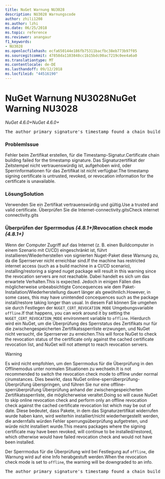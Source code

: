 ```yaml
---
title: NuGet Warnung NU3028
description: NU3028 Warnungscode
author: zhili1208
ms.author: lzhi
ms.date: 06/25/2018
ms.topic: reference
ms.reviewer: anangaur
f1_keywords:
- NU3028
ms.openlocfilehash: ecfa650144e186fb75311bacfbc38eb773b97f05
ms.sourcegitcommit: 47858da1103848cc1b15bdc00ac7219c0ee4a6a0
ms.translationtype: MT
ms.contentlocale: de-DE
ms.lasthandoff: 09/12/2018
ms.locfileid: "44516190"
---
```

# <a name="nuget-warning-nu3028"></a><span data-ttu-id="d78d1-103">NuGet Warnung NU3028</span><span class="sxs-lookup"><span data-stu-id="d78d1-103">NuGet Warning NU3028</span></span>

<span data-ttu-id="d78d1-104">*NuGet 4.6.0+*</span><span class="sxs-lookup"><span data-stu-id="d78d1-104">*NuGet 4.6.0+*</span></span>

<pre>The author primary signature's timestamp found a chain building issue: The revocation function was unable to check revocation because the revocation server could not be reached. For more information, visit https://aka.ms/certificateRevocationMode</pre>

### <a name="issue"></a><span data-ttu-id="d78d1-105">Problem</span><span class="sxs-lookup"><span data-stu-id="d78d1-105">Issue</span></span>
<span data-ttu-id="d78d1-106">Fehler beim Zertifikat erstellen, für die Timestamp-Signatur.</span><span class="sxs-lookup"><span data-stu-id="d78d1-106">Certificate chain building failed for the timestamp signature.</span></span> <span data-ttu-id="d78d1-107">Das Signaturzertifikat der Zeitstempel nicht vertrauenswürdig ist, aufgehoben wird, oder Sperrinformationen für das Zertifikat ist nicht verfügbar.</span><span class="sxs-lookup"><span data-stu-id="d78d1-107">The timestamp signing certificate is untrusted, revoked, or revocation information for the certificate is unavailable.</span></span>

### <a name="solution"></a><span data-ttu-id="d78d1-108">Lösung</span><span class="sxs-lookup"><span data-stu-id="d78d1-108">Solution</span></span>
<span data-ttu-id="d78d1-109">Verwenden Sie ein Zertifikat vertrauenswürdig und gültig.</span><span class="sxs-lookup"><span data-stu-id="d78d1-109">Use a trusted and valid certificate.</span></span> <span data-ttu-id="d78d1-110">Überprüfen Sie die Internet-connectivity.gits</span><span class="sxs-lookup"><span data-stu-id="d78d1-110">Check internet connectivity.gits</span></span>

### <a name="revocation-check-mode-481"></a><span data-ttu-id="d78d1-111">Überprüfen der Sperrmodus *(4.8.1+)*</span><span class="sxs-lookup"><span data-stu-id="d78d1-111">Revocation check mode *(4.8.1+)*</span></span>
<span data-ttu-id="d78d1-112">Wenn der Computer Zugriff auf das Internet (z. B. einen Buildcomputer in einem Szenario mit CI/CD) eingeschränkt ist, führt installieren/Wiederherstellen von signierten Nuget-Paket diese Warnung zu, da die Sperrserver nicht erreichbar sind.</span><span class="sxs-lookup"><span data-stu-id="d78d1-112">If the machine has restricted internet access (such as a build machine in a CI/CD scenario), installing/restoring a signed nuget package will result in this warning since the revocation servers are not reachable.</span></span> <span data-ttu-id="d78d1-113">Dabei handelt es sich um das erwartete Verhalten.</span><span class="sxs-lookup"><span data-stu-id="d78d1-113">This is expected.</span></span>
<span data-ttu-id="d78d1-114">Jedoch in einigen Fällen dies möglicherweise unbeabsichtigte Concequences wie dem Paket-Installation/Wiederherstellung dauert länger als gewöhnlich.</span><span class="sxs-lookup"><span data-stu-id="d78d1-114">However, in some cases, this may have unintended concequences such as the package install/restore taking longer than usual.</span></span> <span data-ttu-id="d78d1-115">In diesem Fall können Sie umgehen sie durch Festlegen der `NUGET_CERT_REVOCATION_MODE` Umgebungsvariable `offline`.</span><span class="sxs-lookup"><span data-stu-id="d78d1-115">If that happens, you can work around it by setting the `NUGET_CERT_REVOCATION_MODE` environment variable to `offline`.</span></span> <span data-ttu-id="d78d1-116">Hierdurch wird ein NuGet, um die Überprüfung des Sperrstatus des Zertifikats nur für die zwischengespeicherten Zertifikatssperrliste erzwungen, und NuGet nicht versucht, die Sperrserver zu erreichen.</span><span class="sxs-lookup"><span data-stu-id="d78d1-116">This will force NuGet to check the revocation status of the certificate only against the cached certificate revocation list, and NuGet will not attempt to reach revocation servers.</span></span>

> [!Warning]
> <span data-ttu-id="d78d1-117">Es wird nicht empfohlen, um den Sperrmodus für die Überprüfung in den Offlinemodus unter normalen Situationen zu wechseln.</span><span class="sxs-lookup"><span data-stu-id="d78d1-117">It is not recommended to switch the revocation check mode to offline under normal cirumstances.</span></span> <span data-ttu-id="d78d1-118">Dies bewirkt, dass NuGet online-sperrüberprüfung-Überprüfung überspringen, und führen Sie nur eine offline-sperrüberprüfung Überprüfung anhand der zwischengespeicherten Zertifikatssperrliste, die möglicherweise veraltet.</span><span class="sxs-lookup"><span data-stu-id="d78d1-118">Doing so will cause NuGet to skip online revocation check and perform only an offline revocation check against the cached certificate revocation list which may be out of date.</span></span> <span data-ttu-id="d78d1-119">Diese bedeutet, dass Pakete, in dem das Signaturzertifikat widerrufen wurde haben kann, wird weiterhin installiert/nicht wiederhergestellt werden, die andernfalls würden Fehler sperrungsüberprüfung aufgetreten, und würde nicht installiert wurde.</span><span class="sxs-lookup"><span data-stu-id="d78d1-119">This means packages where the signing certificate may have been revoked, will continue to be installed/restored, which otherwise would have failed revocation check and would not have been installed.</span></span>

<span data-ttu-id="d78d1-120">Der Sperrmodus für die Überprüfung wird bei Festlegung auf `offline`, die Warnung wird auf eine Info herabgestuft werden.</span><span class="sxs-lookup"><span data-stu-id="d78d1-120">When the revocation check mode is set to `offline`, the warning will be downgraded to an info.</span></span>

<pre>The author primary signature's timestamp found a chain building issue: The revocation function was unable to check revocation because the certificate is not available in the cached certificate revocation list and NUGET_CERT_REVOCATION_MODE environment variable has been set to offline. For more information, visit https://aka.ms/certificateRevocationMode.</pre>
